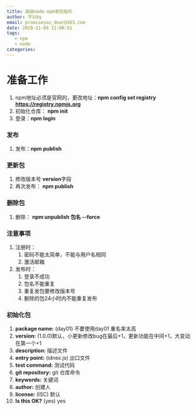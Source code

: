 ```yaml
---
title: 高级node-npm发包指令
author: 不以by
email: promiseyou_dear@163.com
date: 2020-11-09 11:00:51
tags: 
   - npm
   - node
categories: 
---
```


# 准备工作

1. npm地址必须是官网的，更改地址：**npm config set registry https://registry.npmjs.org**
2. 初始化仓库： **npm init**
3. 登录：**npm login**



### 发布

1. 发布：**npm publish**



### 更新包

1. 修改版本号 **version**字段
2. 再次发布： **npm publish**



### 删除包

1. 删除： **npm unpublish 包名 --force**



### 注意事项

1. 注册时：
   1. 密码不能太简单，不能与用户名相同
   2. 激活邮箱
2. 发布时：
   1. 登录不成功
   2. 包名不能重复
   3. 重复发包要修改版本号
   4. 删除的包24小时内不能重复发布



### 初始化包

1. **package name:** (day01) 不要使用day01 重名率太高
2. **version:** (1.0.0)默认，小更新修改bug在最后+1，更新功能在中间+1，大变动在第一个+1
3. **description:** 描述文件
4. **entry point:** (idnex.js) 出口文件
5. **test command:** 测试代码
6. **git repository:** git 仓库命令
7. **keywords:** 关键词
8. **author:** 创建人
9. **license:** (ISC) 默认
10. **Is this OK?** (yes) yes